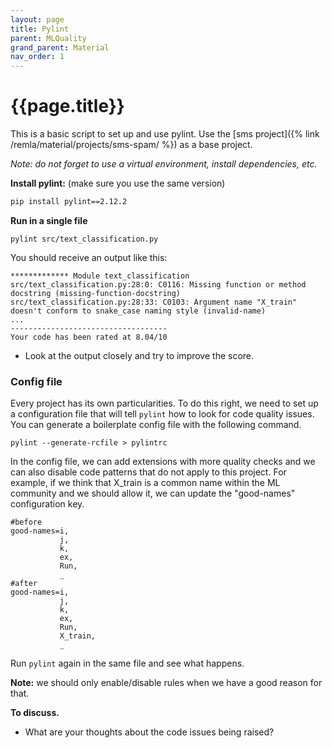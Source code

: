 ```yaml
---
layout: page
title: Pylint
parent: MLQuality
grand_parent: Material
nav_order: 1
---
```


# {{page.title}}

This is a basic script to set up and use pylint.
Use the [sms project]({% link /remla/material/projects/sms-spam/ %}) as a base project.

*Note: do not forget to use a virtual environment, install dependencies, etc.*


**Install pylint:** (make sure you use the same version)

```bash
pip install pylint==2.12.2
```

**Run in a single file**
```
pylint src/text_classification.py
```

You should receive an output like this:

```
************* Module text_classification
src/text_classification.py:28:0: C0116: Missing function or method docstring (missing-function-docstring)
src/text_classification.py:28:33: C0103: Argument name "X_train" doesn't conform to snake_case naming style (invalid-name)
...
-----------------------------------
Your code has been rated at 8.04/10
```

- Look at the output closely and try to improve the score.

### Config file

Every project has its own particularities.
To do this right, we need to set up a configuration file that will tell `pylint` how to look for code quality issues.
You can generate a boilerplate config file with the following command.

```
pylint --generate-rcfile > pylintrc
```

In the config file, we can add extensions with more quality checks and we can also disable code patterns that do not apply to this project. For example, if we think that X_train is a common name within the ML community and we should allow it, we can update the "good-names" configuration key.

```
#before
good-names=i,
           j,
           k,
           ex,
           Run,
           _
#after
good-names=i,
           j,
           k,
           ex,
           Run,
           X_train,
           _
```

Run `pylint` again in the same file and see what happens.

**Note:** we should only enable/disable rules when we have a good reason for that.

**To discuss.**

- What are your thoughts about the code issues being raised?

